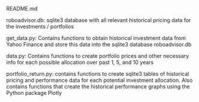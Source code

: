 README.md

roboadvisor.db: sqlite3 database with all relevant historical pricing
data for the investments / portfolios

get_data.py: Contains functions to obtain historical investment data 
from Yahoo Finance and store this data into the sqlite3 database
roboadvisor.db

data.py: Contains functions to create portfolio prices and other 
necessary info for each possible allocation over past 1, 5, and 10 years 

portfolio_return.py: contains functions to create sqlite3 tables of 
historical pricing and performance data for each potential investment 
allocation. Also contains functions that create the historical 
performance graphs using the Python package Plotly